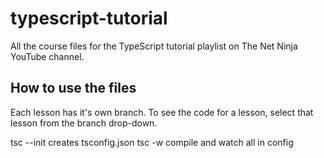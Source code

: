 
# typescript-tutorial
All the course files for the TypeScript tutorial playlist on The Net Ninja YouTube channel.

## How to use the files
Each lesson has it's own branch. To see the code for a lesson, select that lesson from the branch drop-down.

tsc --init creates tsconfig.json
tsc -w compile and watch all in config

